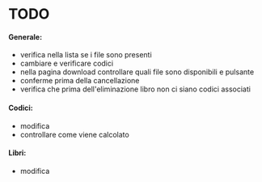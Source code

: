# TODO
  
#### Generale:    
+ verifica nella lista se i file sono presenti
+ cambiare e verificare codici
+ nella pagina download controllare quali file sono disponibili e pulsante
+ conferme prima della cancellazione
+ verifica che prima dell'eliminazione libro non ci siano codici associati 
  
#### Codici:
+ modifica
+ controllare come viene calcolato
  
#### Libri:
+ modifica